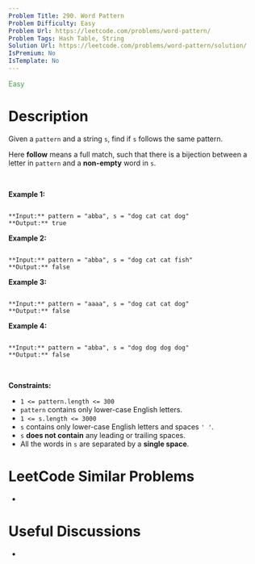 ```yaml
---
Problem Title: 290. Word Pattern
Problem Difficulty: Easy
Problem Url: https://leetcode.com/problems/word-pattern/
Problem Tags: Hash Table, String
Solution Url: https://leetcode.com/problems/word-pattern/solution/
IsPremium: No
IsTemplate: No
---
```


<span style="color: rgb(67, 160, 71);">Easy</span>

# Description

Given a `pattern` and a string `s`, find if `s` follows the same pattern.


Here **follow** means a full match, such that there is a bijection between a letter in `pattern` and a **non-empty** word in `s`.


 


**Example 1:**



```

**Input:** pattern = "abba", s = "dog cat cat dog"
**Output:** true

```

**Example 2:**



```

**Input:** pattern = "abba", s = "dog cat cat fish"
**Output:** false

```

**Example 3:**



```

**Input:** pattern = "aaaa", s = "dog cat cat dog"
**Output:** false

```

**Example 4:**



```

**Input:** pattern = "abba", s = "dog dog dog dog"
**Output:** false

```

 


**Constraints:**


* `1 <= pattern.length <= 300`
* `pattern` contains only lower-case English letters.
* `1 <= s.length <= 3000`
* `s` contains only lower-case English letters and spaces `' '`.
* `s` **does not contain** any leading or trailing spaces.
* All the words in `s` are separated by a **single space**.




# LeetCode Similar Problems

- []()

# Useful Discussions

- []()
